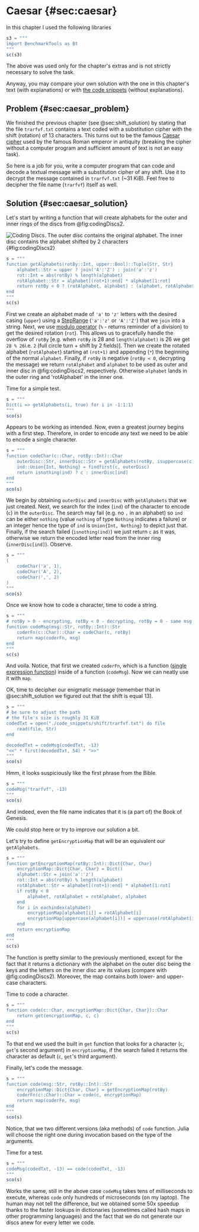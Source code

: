 # Caesar {#sec:caesar}

In this chapter I used the following libraries

```jl
s3 = """
import BenchmarkTools as Bt
"""
sc(s3)
```

The above was used only for the chapter's extras and is not strictly necessary to solve the task.

Anyway, you may compare your own solution with the one in this chapter's text
(with explanations) or with [the code
snippets](https://github.com/b-lukaszuk/BS_wJ_eng/tree/main/code_snippets/caesar)
(without explanations).

## Problem {#sec:caesar_problem}

We finished the previous chapter (see @sec:shift_solution) by stating that the
file `trarfvf.txt` contains a text coded with a substitution cipher
with the shift (rotation) of 13 characters. This turns out to be the famous
[Caesar cipher](https://en.wikipedia.org/wiki/Caesar_cipher) used by the famous
Roman emperor in antiquity (breaking the cipher without a computer program and
sufficient amount of text is not an easy task).

So here is a job for you, write a computer program that can code and decode a
textual message with a substitution cipher of any shift. Use it to decrypt the
message contained in `trarfvf.txt` (~31 KiB). Feel free to decipher the file
name (`trarfvf`) itself as well.

## Solution {#sec:caesar_solution}

Let's start by writing a function that will create alphabets for the outer and
inner rings of the discs from @fig:codingDiscs2.

![Coding Discs. The outer disc contains the original alphabet. The inner disc
contains the alphabet shifted by 2
characters](./images/codingDiscs.png){#fig:codingDiscs2}

```jl
s = """
function getAlphabets(rotBy::Int, upper::Bool)::Tuple{Str, Str}
	alphabet::Str = upper ? join('A':'Z') : join('a':'z')
	rot::Int = abs(rotBy) % length(alphabet)
	rotAlphabet::Str = alphabet[(rot+1):end] * alphabet[1:rot]
	return rotBy < 0 ? (rotAlphabet, alphabet) : (alphabet, rotAlphabet)
end
"""
sc(s)
```

First we create an alphabet made of `'a'` to `'z'` letters with the desired
casing (`upper`) using a
[StepRange](https://docs.julialang.org/en/v1/base/collections/#Base.StepRange)
(`'a':'z'` or `'A':'Z'`) that we `join` into a string. Next, we use [modulo
operator](https://docs.julialang.org/en/v1/base/math/#Base.rem) (`%` - returns
reminder of a division) to get the desired rotation (`rot`). This allows us to
gracefully handle the overflow of `rotBy` [e.g. when `rotBy` is 28 and
`length(alphabet)` is 26 we get `28 % 26`i.e. `2` (full circle turn + shift by 2
fields)]. Then we create the rotated alphabet (`rotAlphabet`) starting at
`(rot+1)` and appending (`*`) the beginning of the normal `alphabet`. Finally,
if `rotBy` is negative (`rotBy < 0`, decrypting the message) we return
`rotAlphabet` and `alphabet` to be used as outer and inner disc in
@fig:codingDiscs2, respectively. Otherwise `alphabet` lands in the outer ring
and 'rotAlphabet' in the inner one.

Time for a simple test.

```jl
s = """
Dict(i => getAlphabets(i, true) for i in -1:1:1)
"""
sco(s)
```

Appears to be working as intended. Now, even a greatest journey begins with a
first step. Therefore, in order to encode any text we need to be able to encode
a single character.


```jl
s = """
function codeChar(c::Char, rotBy::Int)::Char
	outerDisc::Str, innerDisc::Str = getAlphabets(rotBy, isuppercase(c))
	ind::Union{Int, Nothing} = findfirst(c, outerDisc)
	return isnothing(ind) ? c : innerDisc[ind]
end
"""
sco(s)
```

We begin by obtaining `outerDisc` and `innerDisc` with `getAlphabets` that we
just created. Next, we search for the index (`ind`) of the character to encode
(`c`) in the `outerDisc`. The search may fail (e.g. no `,` in an alphabet) so
`ind` can be either `nothing` (value `nothing` of type `Nothing` indicates a
failure) or an integer hence the type of `ind` is `Union{Int, Nothing}` to
depict just that. Finally, if the search failed (`isnothing(ind)`) we just
return `c` as it was, otherwise we return the encoded letter read from the inner
ring (`innerDisc[ind]`). Observe.

```jl
s = """
(
	codeChar('a', 1),
	codeChar('A', 2),
	codeChar(',', 2)
)
"""
sco(s)
```

Once we know how to code a character, time to code a string.

```jl
s = """
# rotBy > 0 - encrypting, rotBy < 0 - decrypting, rotBy = 0 - same msg
function codeMsg(msg::Str, rotBy::Int)::Str
	coderFn(c::Char)::Char = codeChar(c, rotBy)
	return map(coderFn, msg)
end
"""
sc(s)
```

And voila. Notice, that first we created `coderFn`, which is a function ([single
expression
function](https://en.wikibooks.org/wiki/Introducing_Julia/Functions#Single_expression_functions))
inside of a function (`codeMsg`). Now we can neatly use it with `map`.

OK, time to decipher our enigmatic message (remember that in @sec:shift_solution
we figured out that the shift is equal 13).

```jl
s = """
# be sure to adjust the path
# the file's size is roughly 31 KiB
codedTxt = open("./code_snippets/shift/trarfvf.txt") do file
	read(file, Str)
end

decodedTxt = codeMsg(codedTxt, -13)
"<<" * first(decodedTxt, 54) * ">>"
"""
sco(s)
```

Hmm, it looks suspiciously like the first phrase from the Bible.

```jl
s = """
codeMsg("trarfvf", -13)
"""
sco(s)
```

And indeed, even the file name indicates that it is (a part of) the Book of
Genesis.

We could stop here or try to improve our solution a bit.

Let's try to define `getEncryptionMap` that will be an equivalent our
`getAlphabets`.

```jl
s = """
function getEncryptionMap(rotBy::Int)::Dict{Char, Char}
    encryptionMap::Dict{Char, Char} = Dict()
    alphabet::Str = join('a':'z')
    rot::Int = abs(rotBy) % length(alphabet)
    rotAlphabet::Str = alphabet[(rot+1):end] * alphabet[1:rot]
    if rotBy < 0
        alphabet, rotAlphabet = rotAlphabet, alphabet
    end
    for i in eachindex(alphabet)
        encryptionMap[alphabet[i]] = rotAlphabet[i]
        encryptionMap[uppercase(alphabet[i])] = uppercase(rotAlphabet[i])
    end
    return encryptionMap
end
"""
sc(s)
```

The function is pretty similar to the previously mentioned, except for the fact
that it returns a dictionary with the alphabet on the outer disc being the keys
and the letters on the inner disc are its values (compare with
@fig:codingDiscs2). Moreover, the map contains both lower- and upper-case
characters.

Time to code a character.

```jl
s = """
function code(c::Char, encryptionMap::Dict{Char, Char})::Char
    return get(encryptionMap, c, c)
end
"""
sc(s)
```

To that end we used the built in `get` function that looks for a character (`c`,
`get`'s second argument) in `encryptionMap`, if the search failed it returns the
character as default (`c`, `get`'s third argument).

Finally, let's code the message.

```jl
s = """
function code(msg::Str, rotBy::Int)::Str
    encryptionMap::Dict{Char, Char} = getEncryptionMap(rotBy)
    coderFn(c::Char)::Char = code(c, encryptionMap)
    return map(coderFn, msg)
end
"""
sco(s)
```

Notice, that we two different versions (aka methods) of `code` function. Julia
will choose the right one during invocation based on the type of the arguments.

Time for a test.

```jl
s = """
codeMsg(codedTxt, -13) == code(codedTxt, -13)
"""
sco(s)
```

Works the same, still in the above case `codeMsg` takes tens of milliseconds to
execute, whereas `code` only hundreds of microseconds (on my laptop). The human
may not tell the difference, but we obtained some 50x speedup thanks to the
faster lookups in dictionaries (sometimes called hash maps in other programming
languages) and the fact that we do not generate our discs anew for every
letter we code.
